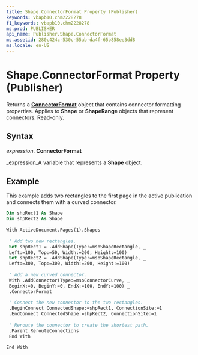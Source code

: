 ```yaml
---
title: Shape.ConnectorFormat Property (Publisher)
keywords: vbapb10.chm2228278
f1_keywords: vbapb10.chm2228278
ms.prod: PUBLISHER
api_name: Publisher.Shape.ConnectorFormat
ms.assetid: 280c424c-530c-55ab-da4f-65b858ee3dd8
ms.locale: en-US
---
```



# Shape.ConnectorFormat Property (Publisher)

Returns a  **[ConnectorFormat](connectorformat-object-publisher.md)** object that contains connector formatting properties. Applies to  **Shape** or **ShapeRange** objects that represent connectors. Read-only.


## Syntax

 _expression_. **ConnectorFormat**

 _expression_A variable that represents a  **Shape** object.


## Example

This example adds two rectangles to the first page in the active publication and connects them with a curved connector.


```vb
Dim shpRect1 As Shape 
Dim shpRect2 As Shape 
 
With ActiveDocument.Pages(1).Shapes 
 
 ' Add two new rectangles. 
 Set shpRect1 = .AddShape(Type:=msoShapeRectangle, _ 
 Left:=100, Top:=50, Width:=200, Height:=100) 
 Set shpRect2 = .AddShape(Type:=msoShapeRectangle, _ 
 Left:=300, Top:=300, Width:=200, Height:=100) 
 
 ' Add a new curved connector. 
 With .AddConnector(Type:=msoConnectorCurve, _ 
 BeginX:=0, BeginY:=0, EndX:=100, EndY:=100) _ 
 .ConnectorFormat 
 
 ' Connect the new connector to the two rectangles. 
 .BeginConnect ConnectedShape:=shpRect1, ConnectionSite:=1 
 .EndConnect ConnectedShape:=shpRect2, ConnectionSite:=1 
 
 ' Reroute the connector to create the shortest path. 
 .Parent.RerouteConnections 
 End With 
 
End With 

```


